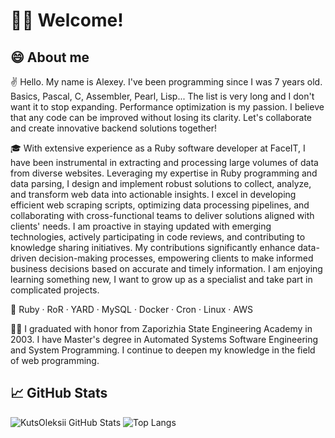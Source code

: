 # 🙋‍♂️ Welcome!
                

## 😄 About me

✌️ Hello. My name is Alexey. I've been programming since I was 7 years old. Basics, Pascal, C, Assembler, Pearl, Lisp... The list is very long and I don't want it to stop expanding. Performance optimization is my passion. I believe that any code can be improved without losing its clarity. Let's collaborate and create innovative backend solutions together!

🎓 With extensive experience as a Ruby software developer at FaceIT, I have been instrumental in extracting and processing large volumes of data from diverse websites. Leveraging my expertise in Ruby programming and data parsing, I design and implement robust solutions to collect, analyze, and transform web data into actionable insights. I excel in developing efficient web scraping scripts, optimizing data processing pipelines, and collaborating with cross-functional teams to deliver solutions aligned with clients' needs. I am proactive in staying updated with emerging technologies, actively participating in code reviews, and contributing to knowledge sharing initiatives. My contributions significantly enhance data-driven decision-making processes, empowering clients to make informed business decisions based on accurate and timely information. I am enjoying learning something new, I want to grow up as a specialist and take part in complicated projects.

🎯 Ruby · RoR · YARD · MySQL · Docker · Cron · Linux · AWS

👩‍💻 I graduated with honor from Zaporizhia State Engineering Academy in 2003. I have Master's degree in Automated Systems Software Engineering and System Programming. I continue to deepen my knowledge in the field of web programming.

## 📈 GitHub Stats

![KutsOleksii GitHub Stats](https://github-readme-stats.vercel.app/api?username=KutsOleksii&count_private=true&hide=contribs&show_icons=true&theme=radical)
![Top Langs](https://github-readme-stats.vercel.app/api/top-langs/?username=KutsOleksii&count_private=true&hide=tsql&langs_count=7&theme=radical&layout=compact)

<!--
**KutsOleksii/KutsOleksii** is a ✨ _special_ ✨ repository because its `README.md` (this file) appears on your GitHub profile.

Here are some ideas to get you started:

- 🔭 I’m currently working on ...
- 🌱 I’m currently learning ...
- 👯 I’m looking to collaborate on ...
- 🤔 I’m looking for help with ...
- 💬 Ask me about ...
- 📫 How to reach me: ...
- 😄 Pronouns: ...
- ⚡ Fun fact: ...
-->
